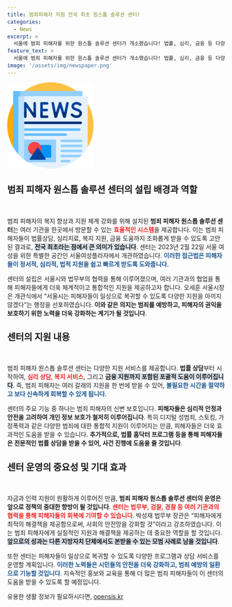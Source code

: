 ```yaml
---
title: 범죄피해자 지원 전국 최초 원스톱 솔루션 센터!
categories:
  - News
excerpt: >
  서울에 범죄 피해자를 위한 원스톱 솔루션 센터가 개소했습니다! 법률, 심리, 금융 등 다양한 지원을 한곳에서 받을 수 있어 기대를 모으고 있습니다. 피해자의 안전과 회복을 위해 협력하는 센터, 자세한 내용이 궁금하신가요? 클릭해 보세요!
feature_text: >
  서울에 범죄 피해자를 위한 원스톱 솔루션 센터가 개소했습니다! 법률, 심리, 금융 등 다양한 지원을 한곳에서 받을 수 있어 기대를 모으고 있습니다. 피해자의 안전과 회복을 위해 협력하는 센터, 자세한 내용이 궁금하신가요? 클릭해 보세요!
image: '/assets/img/newspaper.png'
---
```


<p><img src="/assets/img/newspaper.png" alt="kimp 속보" /></p>

<h2 data-ke-size="size26">범죄 피해자 원스톱 솔루션 센터의 설립 배경과 역할</h2>

<p data-ke-size="size16">&nbsp;</p>

<p>범죄 피해자의 복지 향상과 지원 체계 강화를 위해 설치된 <b>범죄 피해자 원스톱 솔루션 센터</b>는 여러 기관을 한곳에서 방문할 수 있는 <b><span style="color: #ee2323;">효율적인 시스템</span></b>을 제공합니다. 이는 범죄 피해자들이 법률상담, 심리치료, 복지 지원, 금융 도움까지 조화롭게 받을 수 있도록 고안된 결과로, <b><span style="background-color: #21538527;">전국 최초라는 점에서 큰 의미가 있습니다</span></b>. 센터는 2023년 2월 22일 서울 여성을 위한 특별한 공간인 서울여성플라자에서 개관하였습니다. <b><span style="color: #1a5490;">이러한 접근법은 피해자들이 정서적, 심리적, 법적 지원을 쉽고 빠르게 받도록 도와줍니다</span></b>.</p>

<p>센터의 설립은 서울시와 법무부의 협력을 통해 이루어졌으며, 여러 기관과의 협업을 통해 피해자들에게 더욱 체계적이고 통합적인 지원을 제공하고자 합니다. 오세훈 서울시장은 개관식에서 “서울시는 피해자들이 일상으로 복귀할 수 있도록 다양한 지원을 아끼지 않겠다”는 행정을 선포하였습니다. <b>이와 같은 의지는 범죄를 예방하고, 피해자의 권익을 보호하기 위한 노력을 더욱 강화하는 계기가 될 것입니다</b>.</p>

<h2 data-ke-size="size26">센터의 지원 내용</h2>

<p data-ke-size="size16">&nbsp;</p>

<p>범죄 피해자 원스톱 솔루션 센터는 다양한 지원 서비스를 제공합니다. <b>법률 상담</b>부터 시작하여, <b><span style="color: #ee2323;">심리 상담, 복지 서비스</span></b>, 그리고 <b><span style="background-color: #21538527;">금융 지원까지 포함된 포괄적 도움이 이루어집니다</span></b>. 즉, 범죄 피해자는 여러 갈래의 지원을 한 번에 받을 수 있어, <b><span style="color: #1a5490;">불필요한 시간을 절약하고 보다 신속하게 회복할 수 있게 됩니다</span></b>.</p>

<p>센터의 주요 기능 중 하나는 범죄 피해자의 신변 보호입니다. <b>피해자들은 심리적 안정과 안전을 고려하여 개인 정보 보호가 철저히 이루어집니다</b>. 특히 디지털 성범죄, 스토킹, 가정폭력과 같은 다양한 범죄에 대한 통합적 지원이 이루어지는 만큼, 피해자들은 더욱 효과적인 도움을 받을 수 있습니다. <b>추가적으로, 법률 홈닥터 프로그램 등을 통해 피해자들은 전문적인 법률 상담을 받을 수 있어, 사건 진행에 도움을 줄 것입니다</b>.</p>

<h2 data-ke-size="size26">센터 운영의 중요성 및 기대 효과</h2>

<p data-ke-size="size16">&nbsp;</p>

<p>자금과 인력 지원이 원활하게 이루어진 만큼, <b>범죄 피해자 원스톱 솔루션 센터의 운영은 앞으로 정책의 중대한 향방이 될 것입니다</b>. <b><span style="color: #ee2323;">센터는 법무부, 검찰, 경찰 등 여러 기관과의 협력을 통해 피해자들의 회복에 기여할 수 있습니다</span></b>. 박성재 법무부 장관은 “피해자에게 최적의 해결책을 제공함으로써, 사회의 안전망을 강화할 것”이라고 강조하였습니다. 이는 범죄 피해자에게 실질적인 지원과 해결책을 제공하는 데 중요한 역할을 할 것입니다. <b><span style="background-color: #21538527;">앞으로의 성과는 다른 지방자치 단체에서도 본받을 수 있는 모범 사례로 남을 것입니다</span></b>.</p>

<p>또한 센터는 피해자들이 일상으로 복귀할 수 있도록 다양한 프로그램과 상담 서비스를 운영할 계획입니다. <b><span style="color: #1a5490;">이러한 노력들은 시민들의 안전을 더욱 강화하고, 범죄 예방의 일환으로 기능할 것입니다</span></b>. 지속적인 홍보와 교육을 통해 더 많은 범죄 피해자들이 이 센터의 도움을 받을 수 있도록 할 예정입니다.</p>

<p data-ke-size="size16"></p>
유용한 생활 정보가 필요하시다면, <a href="https://opensis.kr" rel="dofollow">opensis.kr</a>


